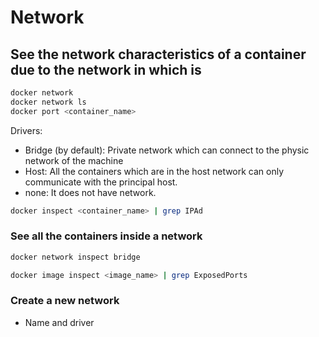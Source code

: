 # Network

## See the network characteristics of a container due to the network in which is

```bash
docker network
docker network ls
docker port <container_name>
```

Drivers:

- Bridge (by default): Private network which can connect to the physic network of the machine
- Host: All the containers which are in the host network can only communicate with the principal host.
- none: It does not have network.

```bash
docker inspect <container_name> | grep IPAd
```

### See all the containers inside a network

```bash
docker network inspect bridge
```


```bash
docker image inspect <image_name> | grep ExposedPorts
```


### Create a new network

- Name and driver



